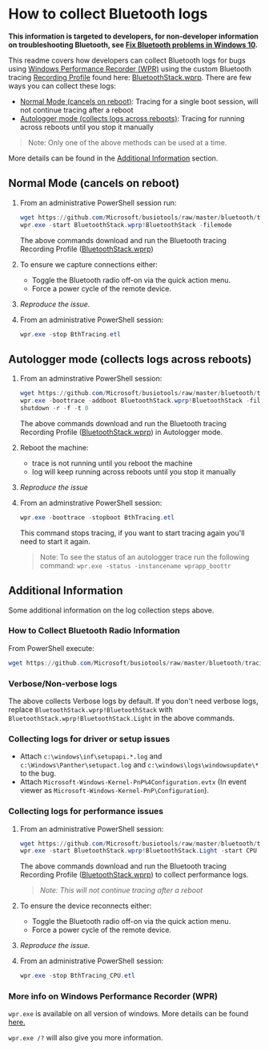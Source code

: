 # How to collect Bluetooth logs

**This information is targeted to developers, for non-developer information on troubleshooting Bluetooth, see [Fix Bluetooth problems in Windows 10](https://support.microsoft.com/en-us/help/14169/windows-10-fix-bluetooth-problems).**

This readme covers how developers can collect Bluetooth logs for bugs using [Windows Performance Recorder (WPR)](https://docs.microsoft.com/en-us/windows-hardware/test/wpt/introduction-to-wpr) using the custom Bluetooth tracing [Recording Profile](https://docs.microsoft.com/en-us/windows-hardware/test/wpt/wpr-quick-start#using-recording-profiles) found here: [BluetoothStack.wprp](./BluetoothStack.wprp). There are few ways you can collect these logs:
* [Normal Mode (cancels on reboot)](#Normal-Mode-cancels-on-reboot): Tracing for a single boot session, will not continue tracing after a reboot
* [Autologger mode (collects logs across reboots)](#Autologger-mode-collects-logs-across-reboots): Tracing for running across reboots until you stop it manually
> Note: Only one of the above methods can be used at a time.

More details can be found in the [Additional Information](#Additional-Information) section.

## Normal Mode (cancels on reboot)
1. From an administrative PowerShell session run:

    ```powershell
    wget https://github.com/Microsoft/busiotools/raw/master/bluetooth/tracing/BluetoothStack.wprp -outfile .\BluetoothStack.wprp
    wpr.exe -start BluetoothStack.wprp!BluetoothStack -filemode
    ```
    The above commands download and run the Bluetooth tracing Recording Profile ([BluetoothStack.wprp](./BluetoothStack.wprp))

1. To ensure we capture connections either:
    * Toggle the Bluetooth radio off-on via the quick action menu.
    * Force a power cycle of the remote device.

1. *Reproduce the issue.*

1. From an administrative PowerShell session:
    ```powershell
    wpr.exe -stop BthTracing.etl
    ````
## Autologger mode (collects logs across reboots)
1. From an adminstrative PowerShell session:
     ```powershell
    wget https://github.com/Microsoft/busiotools/raw/master/bluetooth/tracing/BluetoothStack.wprp -UseBasicParsing -outfile .\BluetoothStack.wprp
    wpr.exe -boottrace -addboot BluetoothStack.wprp!BluetoothStack -filemode
    shutdown -r -f -t 0
    ```
    The above commands download and run the Bluetooth tracing Recording Profile ([BluetoothStack.wprp](./BluetoothStack.wprp)) in Autologger mode.
1. Reboot the machine:
    * trace is not running until you reboot the machine
    * log will keep running across reboots until you stop it manually
1. *Reproduce the issue*

1. From an adminstrative PowerShell session:
    ```powershell
    wpr.exe -boottrace -stopboot BthTracing.etl
    ```
    This command stops tracing, if you want to start tracing again you'll need to start it again.

    > Note: To see the status of an autologger trace run the following command:
    `wpr.exe -status -instancename wprapp_boottr`

## Additional Information

Some additional information on the log collection steps above.

### How to Collect Bluetooth Radio Information
From PowerShell execute:
```powershell
wget https://github.com/Microsoft/busiotools/raw/master/bluetooth/tracing/GetBluetoothRadioInfo.ps1 -UseBasicParsing | iex
```

### Verbose/Non-verbose logs
The above collects Verbose logs by default. If you don't need verbose logs, replace ``BluetoothStack.wprp!BluetoothStack`` with ``BluetoothStack.wprp!BluetoothStack.Light`` in the above commands.

### Collecting logs for driver or setup issues
* Attach `c:\windows\inf\setupapi.*.log` and `c:\Windows\Panther\setupact.log` and `c:\windows\logs\windowsupdate\*` to the bug.
* Attach `Microsoft-Windows-Kernel-PnP%4Configuration.evtx` (In event viewer as `Microsoft-Windows-Kernel-PnP\Configuration`).

### Collecting logs for performance issues
1. From an administrative PowerShell session:
    ```powershell
    wget https://github.com/Microsoft/busiotools/raw/master/bluetooth/tracing/BluetoothStack.wprp -outfile .\BluetoothStack.wprp
    wpr.exe -start BluetoothStack.wprp!BluetoothStack.Light -start CPU -filemode
    ```
    The above commands download and run the Bluetooth tracing Recording Profile ([BluetoothStack.wprp](./BluetoothStack.wprp)) to collect performance logs.
    >*Note: This will not continue tracing after a reboot*
1. To ensure the device reconnects either:
    * Toggle the Bluetooth radio off-on via the quick action menu.
    * Force a power cycle of the remote device.

1. *Reproduce the issue.*

1. From an administrative PowerShell session:
    ```powershell
    wpr.exe -stop BthTracing_CPU.etl
    ````

### More info on Windows Performance Recorder (WPR)
`wpr.exe` is available on all version of windows. More details can be found [here.](https://docs.microsoft.com/en-us/windows-hardware/test/wpt/wpr-command-line-options)

`wpr.exe /?` will also give you more information.
